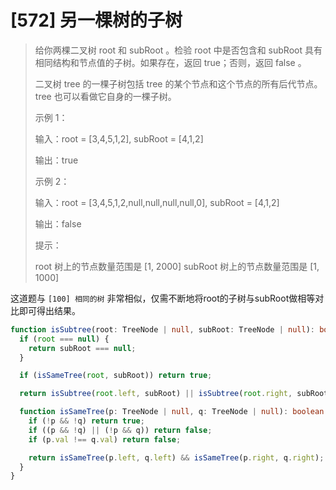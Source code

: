 # [572] 另一棵树的子树

> 给你两棵二叉树 root 和 subRoot 。检验 root 中是否包含和 subRoot 具有相同结构和节点值的子树。如果存在，返回 true；否则，返回 false 。
>
> 二叉树 tree 的一棵子树包括 tree 的某个节点和这个节点的所有后代节点。tree 也可以看做它自身的一棵子树。
>
> 示例 1：
>
> 输入：root = [3,4,5,1,2], subRoot = [4,1,2]
>
> 输出：true
>
> 示例 2：
>
> 输入：root = [3,4,5,1,2,null,null,null,null,0], subRoot = [4,1,2]
>
> 输出：false
>
> 提示：
>
> root 树上的节点数量范围是 [1, 2000]
> subRoot 树上的节点数量范围是 [1, 1000]

这道题与 `[100] 相同的树` 非常相似，仅需不断地将root的子树与subRoot做相等对比即可得出结果。

```ts
function isSubtree(root: TreeNode | null, subRoot: TreeNode | null): boolean {
  if (root === null) {
    return subRoot === null;
  }

  if (isSameTree(root, subRoot)) return true;

  return isSubtree(root.left, subRoot) || isSubtree(root.right, subRoot);

  function isSameTree(p: TreeNode | null, q: TreeNode | null): boolean {
    if (!p && !q) return true;
    if ((p && !q) || (!p && q)) return false;
    if (p.val !== q.val) return false;

    return isSameTree(p.left, q.left) && isSameTree(p.right, q.right);
  }
}
```
